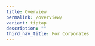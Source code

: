 ```yaml
---
title: Overview
permalink: /overview/
variant: tiptap
description: ""
third_nav_title: For Corporates
---
```

